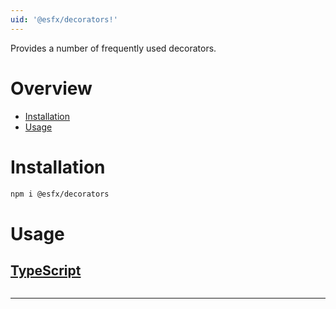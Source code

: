 ```yaml
---
uid: '@esfx/decorators!'
---
```


Provides a number of frequently used decorators.

# Overview

* [Installation](#installation)
* [Usage](#usage)

# Installation

```sh
npm i @esfx/decorators
```

# Usage

## [TypeScript](#tab/ts)
```ts
```

***